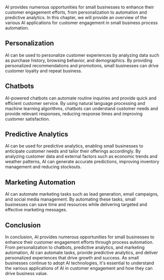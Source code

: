 
AI provides numerous opportunities for small businesses to enhance their customer engagement efforts, from personalization to automation and predictive analytics. In this chapter, we will provide an overview of the various AI applications for customer engagement in small business process automation.

Personalization
---------------

AI can be used to personalize customer experiences by analyzing data such as purchase history, browsing behavior, and demographics. By providing personalized recommendations and promotions, small businesses can drive customer loyalty and repeat business.

Chatbots
--------

AI-powered chatbots can automate routine inquiries and provide quick and efficient customer service. By using natural language processing and machine learning algorithms, chatbots can understand customer needs and provide relevant responses, reducing response times and improving customer satisfaction.

Predictive Analytics
--------------------

AI can be used for predictive analytics, enabling small businesses to anticipate customer needs and tailor their offerings accordingly. By analyzing customer data and external factors such as economic trends and weather patterns, AI can generate accurate predictions, improving inventory management and reducing stockouts.

Marketing Automation
--------------------

AI can automate marketing tasks such as lead generation, email campaigns, and social media management. By automating these tasks, small businesses can save time and resources while delivering targeted and effective marketing messages.

Conclusion
----------

In conclusion, AI provides numerous opportunities for small businesses to enhance their customer engagement efforts through process automation. From personalization to chatbots, predictive analytics, and marketing automation, AI can automate tasks, provide predictive analytics, and deliver personalized experiences that drive growth and success. As small businesses continue to adopt AI technologies, it's essential to understand the various applications of AI in customer engagement and how they can drive business value.
